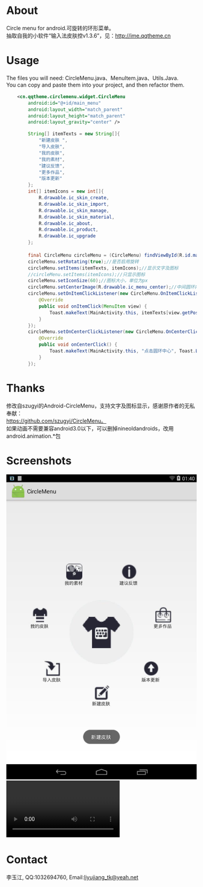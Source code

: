 # About
Circle menu for android.可旋转的环形菜单。   
抽取自我的小软件“输入法皮肤控v1.3.6”，见：http://ime.qqtheme.cn

# Usage 
The files you will need: CircleMenu.java、MenuItem.java、Utils.Java.   
You can copy and paste them into your project, and then refactor them.   
```xml
    <cn.qqtheme.circlemenu.widget.CircleMenu
        android:id="@+id/main_menu"
        android:layout_width="match_parent"
        android:layout_height="match_parent"
        android:layout_gravity="center" />
```
```java
        String[] itemTexts = new String[]{
            "新建皮肤 ",
            "导入皮肤",
            "我的皮肤",
            "我的素材",
            "建议反馈",
            "更多作品",
            "版本更新"
        };
        int[] itemIcons = new int[]{
            R.drawable.ic_skin_create,
            R.drawable.ic_skin_import,
            R.drawable.ic_skin_manage,
            R.drawable.ic_skin_material,
            R.drawable.ic_about,
            R.drawable.ic_product,
            R.drawable.ic_upgrade
        };
    
        final CircleMenu circleMenu = (CircleMenu) findViewById(R.id.main_menu);
        circleMenu.setRotating(true);//是否启用旋转
        circleMenu.setItems(itemTexts, itemIcons);//显示文字及图标
        //circleMenu.setItems(itemIcons);//只显示图标
        circleMenu.setIconSize(60);//图标大小，单位为px
        circleMenu.setCenterImage(R.drawable.ic_menu_center);//中间圆环内图标
        circleMenu.setOnItemClickListener(new CircleMenu.OnItemClickListener() {
            @Override
            public void onItemClick(MenuItem view) {
                Toast.makeText(MainActivity.this, itemTexts[view.getPosition()], Toast.LENGTH_SHORT).show();
            }
        });
        circleMenu.setOnCenterClickListener(new CircleMenu.OnCenterClickListener() {
            @Override
            public void onCenterClick() {
                Toast.makeText(MainActivity.this, "点击圆环中心", Toast.LENGTH_SHORT).show();
            }
        });
```

# Thanks
修改自szugyi的Android-CircleMenu，支持文字及图标显示，感谢原作者的无私奉献：   
https://github.com/szugyi/CircleMenu。   
如果动画不需要兼容android3.0以下，可以删掉nineoldandroids，改用android.animation.*包   

# Screenshots
![效果图](/screenshots/demo.jpg)   
<video src="/screenshots/demo.mp4" controls="controls">
您的浏览器不支持video标签。
</video>

# Contact
李玉江, QQ:1032694760, Email:liyujiang_tk@yeah.net
